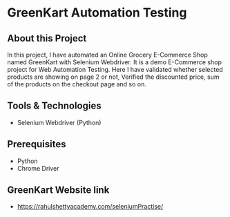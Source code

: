 # GreenKart Automation Testing

## About this Project

<p>In this project, I have automated an Online Grocery E-Commerce Shop named GreenKart with Selenium Webdriver. It is a demo E-Commerce shop project for Web Automation Testing. Here I have validated whether selected products are showing on page 2 or not, Verified the discounted price, sum of the products on the checkout page and so on.</p>

## Tools & Technologies
- Selenium Webdriver (Python)

## Prerequisites
- Python
- Chrome Driver

## GreenKart Website link
- https://rahulshettyacademy.com/seleniumPractise/
